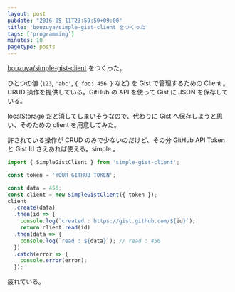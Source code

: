 ```yaml
---
layout: post
pubdate: "2016-05-11T23:59:59+09:00"
title: 'bouzuya/simple-gist-client をつくった'
tags: ['programming']
minutes: 10
pagetype: posts
---
```

[bouzuya/simple-gist-client][] をつくった。

ひとつの値 (`123`, `'abc'`, `{ foo: 456 }` など) を Gist で管理するための Client 。CRUD 操作を提供している。GitHub の API を使って Gist に JSON を保存している。

localStorage だと消してしまいそうなので、代わりに Gist へ保存しようと思い、そのための client を用意してみた。

許されている操作が CRUD のみで少ないのだけど、その分 GitHub API Token と Gist Id さえあれば使える。simple 。

```ts
import { SimpleGistClient } from 'simple-gist-client';

const token = 'YOUR GITHUB TOKEN';

const data = 456;
const client = new SimpleGistClient({ token });
client
  .create(data)
  .then(id => {
    console.log(`created : https://gist.github.com/${id}`);
    return client.read(id)
  .then(data => {
    console.log(`read : ${data}`); // read : 456
  })
  .catch(error => {
    console.error(error);
  });
```

疲れている。

[bouzuya/simple-gist-client]: https://github.com/bouzuya/simple-gist-client
